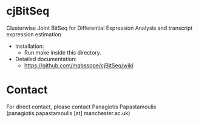 # cjBitSeq

Clusterwise Joint BitSeq for Differential Expression Analysis and transcript expression estimation

* Installation:
    * Run make inside this directory.
* Detailed documentation:
    * https://github.com/mqbssppe/cjBitSeq/wiki

# Contact

For direct contact, please contact Panagiotis Papastamoulis (panagiotis.papastamoulis [at] manchester.ac.uk)
